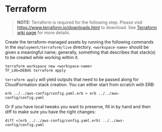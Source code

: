 # Terraform

> **NOTE:** Terraform is required for the following step. Please visit 
https://www.terraform.io/downloads.html to download. See 
[Terraform wiki page](https://github.com/refinery-platform/refinery-platform/wiki/Terraform) 
for more details.

Create the terraform-managed assets by running the following commands in the 
`deployment/terraform/live` directory. `<workspace-name>` should be given a 
meaningful name; generally, something that describes that stack(s) to be 
created while working within it.

```shell
terraform workspace new <workspace-name>
TF_LOG=DEBUG terraform apply
```

`terraform apply` will yield outputs that need to be passed along for
CloudFormation stack creation. You can either start from scratch with ERB:

```shell
erb ../../aws-config/config.yaml.erb > erb ../../aws-config/config.yaml
```

Or if you have local tweaks you want to preserve, fill in by hand and then
diff to make sure you have the right changes:

```shell
diff <(erb ../../aws-config/config.yaml.erb) ../../aws-config/config.yaml
```
